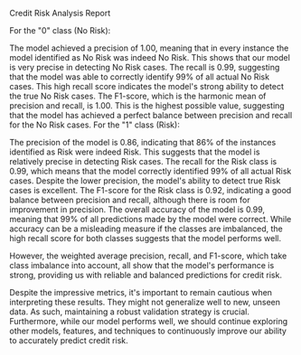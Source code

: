 Credit Risk Analysis Report

For the "0" class (No Risk):

The model achieved a precision of 1.00, meaning that in every instance the model identified as No Risk was indeed No Risk. This shows that our model is very precise in detecting No Risk cases.
The recall is 0.99, suggesting that the model was able to correctly identify 99% of all actual No Risk cases. This high recall score indicates the model's strong ability to detect the true No Risk cases.
The F1-score, which is the harmonic mean of precision and recall, is 1.00. This is the highest possible value, suggesting that the model has achieved a perfect balance between precision and recall for the No Risk cases.
For the "1" class (Risk):

The precision of the model is 0.86, indicating that 86% of the instances identified as Risk were indeed Risk. This suggests that the model is relatively precise in detecting Risk cases.
The recall for the Risk class is 0.99, which means that the model correctly identified 99% of all actual Risk cases. Despite the lower precision, the model's ability to detect true Risk cases is excellent.
The F1-score for the Risk class is 0.92, indicating a good balance between precision and recall, although there is room for improvement in precision.
The overall accuracy of the model is 0.99, meaning that 99% of all predictions made by the model were correct. While accuracy can be a misleading measure if the classes are imbalanced, the high recall score for both classes suggests that the model performs well.

However, the weighted average precision, recall, and F1-score, which take class imbalance into account, all show that the model's performance is strong, providing us with reliable and balanced predictions for credit risk.

Despite the impressive metrics, it's important to remain cautious when interpreting these results. They might not generalize well to new, unseen data. As such, maintaining a robust validation strategy is crucial. Furthermore, while our model performs well, we should continue exploring other models, features, and techniques to continuously improve our ability to accurately predict credit risk.
